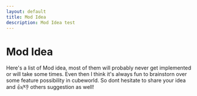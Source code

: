 ```yaml
---
layout: default
title: Mod Idea
description: Mod Idea test
---
```


# Mod Idea

Here's a list of Mod idea, most of them will probably never get implemented or will take some times. Even then I think it's always fun to brainstorn over some feature possibility in cubeworld. So dont hesitate to share your idea and 👍/👎 others suggestion as well!

<script src="https://utteranc.es/client.js"
        repo="Paroyer/Comment" 
        issue-term="pathname"
        theme="github-dark"
        label="Comment"
        crossorigin="anonymous"
        async>
</script>  
